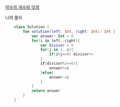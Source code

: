 [약수의 개수와 덧셈](https://programmers.co.kr/learn/courses/30/lessons/42889)

나의 풀이
```kotlin
    class Solution {
        fun solution(left: Int, right: Int): Int {
            var answer: Int = 0
            for(i in left..right){
                var divisor = 0
                for(j in 1..i){
                    if(i%j==0) divisor++
                }
                if(divisor%2==0){
                    answer+=i
                }else{
                    answer-=i
                }
            }
            return answer
        }
    }
```
